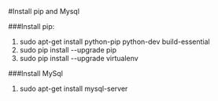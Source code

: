 #Install pip and Mysql

###Install pip:
1. sudo apt-get install python-pip python-dev build-essential
2. sudo pip install --upgrade pip
3. sudo pip install --upgrade virtualenv

###Install MySql
1. sudo apt-get install mysql-server